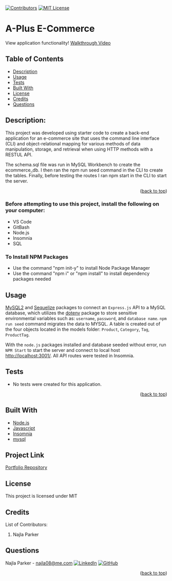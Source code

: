 [![Contributors][contributors-shield]][contributors-url]
[![MIT License][license-shield]][license-url]

# A-Plus E-Commerce
<div>
   <p>
    View application functionality! <a href="https://drive.google.com/file/d/1AoVxjgJZOerT6PMPznnZhCL7lWKMzciY/view"> Walkthrough Video</a>
  </p>
</div>

## Table of Contents
* [Description](#description)
* [Usage](#usage)
* [Tests](#tests)
* [Built With](#built-with)
* [License](#license)
* [Credits](#credits)
* [Questions](#questions)

## Description:
This project was developed using starter code to create a back-end application for an e-commerce site that uses the command line interface (CLI) and object-relational mapping for various methods of data manipulation, storage, and retrieval when using HTTP methods with a RESTUL API.  

The schema.sql file was run in MySQL Workbench to create the ecommerce_db. I then ran the npm run seed command in the CLI to create the tables. Finally, before testing the routes I ran npm start in the CLI to start the server.

<p align="right">(<a href="#top">back to top</a>)</p>

### Before attempting to use this project, install the following on your computer:
* VS Code
* GitBash
* Node.js
* Insomnia
* SQL

### To Install NPM Packages
* Use the command "npm init-y" to install Node Package Manager
* Use the command "npm i" or "npm install" to install dependency packages needed

## Usage
[MySQL2](https://www.npmjs.com/package/mysql2) and [Sequelize](https://www.npmjs.com/package/sequelize) packages to connect an `Express.js` API to a MySQL database, which utilizes the [dotenv](https://www.npmjs.com/package/dotenv) package to store sensitive environmental variables such as: `username`, `password`, and `database name`. `npm run seed` command migrates the data to MYSQL. A table is created out of the four objects located in the models folder: `Product`, `Category`, `Tag`, `ProductTag`.

With the `node.js` packages installed and database seeded without error, run `NPM Start` to start the server and connect to local host [http://localhost:3001/](http://localhost:3001/). All API routes were tested in Insomnia.


## Tests
* No tests were created for this application.

<p align="right">(<a href="#top">back to top</a>)</p>

## Built With
- [Node.js](https://nodejs.org/en/)
- [Javascript](https://www.javascript.com)
- [Insomnia](https://insomnia.rest/)
- [mysql](https://www.mysql.com/)

## Project Link

[Portfolio Repository](https://github.com/nparker80/a-Plus_E-Commerce)

## License 
This project is licensed under MIT

## Credits

List of Contributors:

1. Najla Parker

## Questions

Najla Parker - najla08@me.com [![LinkedIn][linkedin-shield]][linkedin-url-naj] [![GitHub][github-shield]][github-url-naj]

<p align="right">(<a href="#top">back to top</a>)</p>

<!-- MARKDOWN LINKS & IMAGES -->
<!-- https://www.markdownguide.org/basic-syntax/#reference-style-links -->

[contributors-shield]: https://img.shields.io/github/contributors/nparker80/readme-generator.svg?style=for-the-badge
[contributors-url]: https://github.com/nparker80/readme-generator/graphs/contributors
[license-shield]: https://img.shields.io/github/license/nparker80/readme-generator
[license-url]: https://github.com/nparker80/readme-generator/blob/main/LICENSE
[linkedin-shield]: https://img.shields.io/badge/-LinkedIn-black.svg?style=for-the-badge&logo=linkedin&colorB=555
[linkedin-url-naj]: https://www.linkedin.com/in/najlaparker/
[github-shield]: https://img.shields.io/badge/-Github-blueviolet.svg?style=for-the-badge&logo=Github&colorB=555
[github-url-naj]: https://github.com/nparker80

